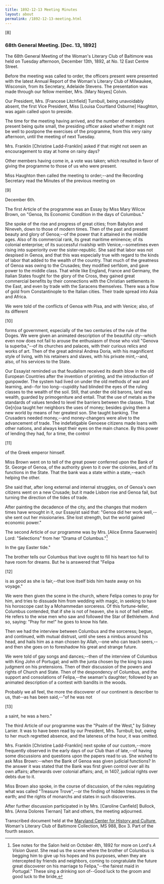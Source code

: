 ```yaml
---
title: 1892-12-13 Meeting Minutes
layout: about
permalink: /1892-12-13-meeting.html
---
```

[8]

### 68th General Meeting. [Dec. 13, 1892]

The 68th General Meeting of the Woman's Literary Club of Baltimore was held on Tuesday afternoon, December 13th, 1892, at No. 12 East Centre Street.

Before the meeting was called to order, the officers present were presented with the latest Annual Report of the Woman's Literary Club of Milwaukee, Wisconsin, from its Secretary, Adelaide Stevens. The presentation was made through our fellow member, Mrs. [Mary Noyes] Colvin.

Our President, Mrs. [Francese Litchfield] Turnbull, being unavoidably absent, the first Vice President, Miss [Louisa Courtland Osburne] Haughton, was again called upon to preside.

The time for the meeting having arrived, and the number of members present being quite small, the presiding officer asked whether it might not be well to postpone the exercises of the programme, from this very rainy afternoon, until the meeting of next Tuesday.

Mrs. Franklin [Christine Ladd-Franklin] asked if that might not seem an encouragement to stay at home on rainy days?

Other members having come in, a vote was taken; which resulted in favor of giving the programme to those of us who were present.

Miss Haughton then called the meeting to order;--and the Recording Secretary read the Minutes of the previous meeting on

[9]

December 6th.

The first Article of the programme was an Essay by Miss Mary Wilcox Brown, on "Genoa, Its Economic Condition in the days of Columbus."

She spoke of the rise and progress of great cities; from Babylon and Nineveh, down to those of modern times. Then of the past and present beauty and glory of Genoa;--of the power that it attained in the middle ages. Also of its commercial rank, its great maritime eminence; of its colonial enterprise; of its successful rivalship with Venice,--sometimes even rising into superiority over the sister-republic. She said that labor was not despised in Genoa, and that this was especially true with regard to the kinds of labor that added to the wealth of the country. That much of the greatness of Genoa was owing to the Crusades; they modified serfdom, and gave power to the middle class. That while like England, France and Germany, the Italian States fought for the glory of the Cross, they gained great commercial benefits by their connections with the Christian settlements in the East, and even by trade with the Saracens themselves. There was a flow of gold from Constantinople to the Italian cities. Their trade spread into Asia and Africa.

We were told of the conflicts of Genoa with Pisa, and with Venice; also, of its different

[10]

forms of government, especially of the two centuries of the rule of the Doges. We were given an animated description of the beautiful city--which even now does not fail to arouse the enthusiasm of those who visit "Genova la superba,"--of its churches and palaces, with their curious relics and works of art. Then of the great admiral Andrea Doria, with his magnificent style of living, with his retainers and slaves, with his private mint,--and, also, of his services to the State.

Our Essayist reminded us that feudalism received its death blow in the old European Countries after the invention of printing, and the introduction of gunpowder. The system had lived on under the old methods of war and learning, and--for too long--cupidity had blinded the eyes of the ruling classes to the wealth of the soil. Still, that under the old barons, land was wealth, guarded by primogeniture and entail. That the use of metals as the standards of values tended to level the barriers between the classes. That Ge[n]oa taught her neighbors the uses of money; besides giving them a new world by means of her greatest son. She taught banking. The Crusaders needed money,--and money-changers were alive to the advancement of trade. The indefatigable Genoese citizens made loans with other nations, and always kept their eyes on the main chance. By this power of lending they had, for a time, the control

[11]

of the Greek emperor himself.

Miss Brown went on to tell of the great power conferred upon the Bank of St. George of Genoa, of the authority given to it over the colonies, and of its functions in the State. That the bank was a state within a state,--each helping the other.

She said that, after long external and internal struggles, on of Genoa's own citizens went on a new Crusade; but it made Lisbon rise and Genoa fail, but turning the direction of the tides of trade.

After painting the decadence of the city, and the changes that modern times have wrought in it, our Essayist said that: "Genoa did her work well,--she sent out her missionaries. She lost strength, but the world gained economic power."

The second Article of our programme was by Mrs. [Alice Emma Sauerwein] Lord: "Selections" from her "Drama of Columbus."[^Columbus2]
[^Columbus2]: See notes for the Salon held on October 4th, 1892 for more on Lord's _A Vision Quest_.
She read us the scene where the brother of Columbus is begging him to give up his hopes and his purposes, when they are intercepted by friends and neighbors, coming to congratulate the future great discoverer on his marriage to Felipa,"--the fairest maid in Portugal."  These sing a drinking son of--Good luck to the groom and good luck to the bride,

In the gay Easter tide."

The brother tells our Columbus that love ought to fill his heart too full to have room for dreams. But he is answered that "Felipa

[12]

is as good as she is fair,--that love itself bids him haste away on his voyage."

We were then given the scene in the church, where Felipa comes to pray for him, and tries to dissuade him from wedding with magic, in seeking to have his horoscope cast by a Mohammedan sorceress. Of this fortune-teller, Columbus contended, that if she is not of heaven, she is not of hell either. He refers to the wise men who saw and followed the Star of Bethlehem. And so, saying: "Pray for me!" he goes to know his fate.

Then we had the interview between Columbus and the sorceress; begun, and continued, with mutual distrust, until she sees a nimbus around his head, and hails him as a man chosen by Allah,--one who can teach seers,--and then she goes on to foreshadow his great and strange future.

We were told of gay songs and dances;--then of the interview of Columbus with King John of Portugal; and with the junta chosen by the king to pass judgment on his pretensions. Then of their discussion of the powers and rights of Church and State. Then of the despondency of Columbus, and the support and consolations of Felipa,--the seaman's daughter; followed by an animated description of a contest with bandits in the woods.

Probably we all feel, the more the discoverer of our continent is describer to us, that--as has been said,--"of he was not

[13]

a saint, he was a hero."

The third Article of our programme was the "Psalm of the West,"  by Sidney Lanier. It was to have been read by our President, Mrs. Turnbull; but, owing to her much regretted absence, and the lateness of the hour, it was omitted.

Mrs. Franklin [Christine Ladd-Franklin] next spoke of our custom,--more frequently observed in the early days of our Club than of late,--of having some discussions and questions upon the papers read to us. She wished to ask Miss Brown:--when the Bank of Genoa was given judicial functions? In the answer it was stated that the Bank was first given control over all its own affairs; afterwards over colonial affairs; and, in 1407, judicial rights over debts due to it.

Miss Brown also spoke, in the course of discussion, of the rules regulating what was called "Treasure Trove",--or the finding of hidden treasures in the earth; and the rights of monarchs and states in such discoveries.

After further discussion participated in by Mrs. [Caroline Canfield] Bullock, Mrs. [Anna Dolores Tiernan] Tait and others, the meeting adjourned.

Transcribed document held at the [Maryland Center for History and Culture](http://mdhs.org/), Woman's Literary Club of Baltimore Collection, MS 988, Box 3. Part of the fourth season.